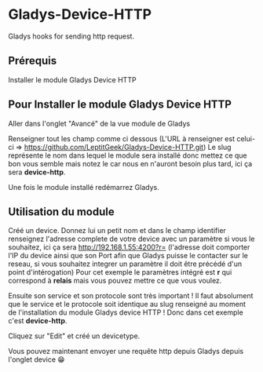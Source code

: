 # Gladys-Device-HTTP
Gladys hooks for sending http request.

## Prérequis

Installer le module Gladys Device HTTP


## Pour Installer le module Gladys Device HTTP

Aller dans l'onglet "Avancé" de la vue module de Gladys

Renseigner tout les champ comme ci dessous (L'URL à renseigner est celui-ci => https://github.com/LeptitGeek/Gladys-Device-HTTP.git) Le slug représente le nom dans lequel le module sera installé donc mettez ce que bon vous semble mais notez le car nous en n'auront besoin plus tard, ici ça sera **device-http**. 

Une fois le module installé redémarrez Gladys.

## Utilisation du module

Créé un device. 
Donnez lui un petit nom et dans le champ identifier renseignez l'adresse complete de votre device avec un paramètre si vous le souhaitez, ici ça sera http://192.168.1.55:4200?r= (l'adresse doit comporter l'IP du device ainsi que son Port afin que Gladys puisse le contacter sur le reseau, si vous souhaitez integrer un paramètre il doit être précédé d'un point d'intérogation) 
Pour cet exemple le paramètres intégré est **r** qui correspond à **relais** mais vous pouvez mettre ce que vous voulez.

Ensuite son service et son protocole sont très important ! Il faut absolument que le service et le protocole soit identique au slug renseigné au moment de l'installation du module Gladys device HTTP ! Donc dans cet exemple c'est **device-http**.

Cliquez sur "Edit" et créé un devicetype.

Vous pouvez maintenant envoyer une requête http depuis Gladys depuis l'onglet device 😁
